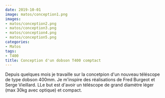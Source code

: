 ```yaml
---
date: 2019-10-01
image: matos/conception1.png
images:
- matos/conception2.png
- matos/conception3.png
- matos/conception4.png
- matos/conception5.png
categories: 
- Matos 
tags: 
- T400 
title: Conception d'un dobson T400 comptact
---
```

Depuis quelques mois je travaille sur la concetpion d'un nouveau téléscope de type dobson 400mm. Je m'inspire des réalisations de Fred Burgeot et Serge Vieillard. LLe but est d'avoir un téléscope de grand diamètre léger (max 30kg avec optique) et compact. 